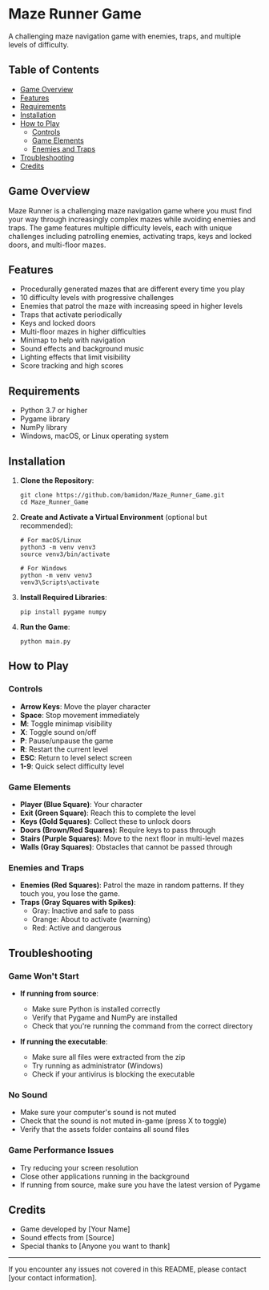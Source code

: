 # Maze Runner Game

A challenging maze navigation game with enemies, traps, and multiple levels of difficulty.

## Table of Contents
- [Game Overview](#game-overview)
- [Features](#features)
- [Requirements](#requirements)
- [Installation](#installation)
- [How to Play](#how-to-play)
  - [Controls](#controls)
  - [Game Elements](#game-elements)
  - [Enemies and Traps](#enemies-and-traps)
- [Troubleshooting](#troubleshooting)
- [Credits](#credits)

## Game Overview

Maze Runner is a challenging maze navigation game where you must find your way through increasingly complex mazes while avoiding enemies and traps. The game features multiple difficulty levels, each with unique challenges including patrolling enemies, activating traps, keys and locked doors, and multi-floor mazes.

## Features

- Procedurally generated mazes that are different every time you play
- 10 difficulty levels with progressive challenges
- Enemies that patrol the maze with increasing speed in higher levels
- Traps that activate periodically
- Keys and locked doors
- Multi-floor mazes in higher difficulties
- Minimap to help with navigation
- Sound effects and background music
- Lighting effects that limit visibility
- Score tracking and high scores

## Requirements

- Python 3.7 or higher
- Pygame library
- NumPy library
- Windows, macOS, or Linux operating system

## Installation

1. **Clone the Repository**:
   ```
   git clone https://github.com/bamidon/Maze_Runner_Game.git
   cd Maze_Runner_Game
   ```

2. **Create and Activate a Virtual Environment** (optional but recommended):
   ```
   # For macOS/Linux
   python3 -m venv venv3
   source venv3/bin/activate
   
   # For Windows
   python -m venv venv3
   venv3\Scripts\activate
   ```

3. **Install Required Libraries**:
   ```
   pip install pygame numpy
   ```

4. **Run the Game**:
   ```
   python main.py
   ```

## How to Play

### Controls

- **Arrow Keys**: Move the player character
- **Space**: Stop movement immediately
- **M**: Toggle minimap visibility
- **X**: Toggle sound on/off
- **P**: Pause/unpause the game
- **R**: Restart the current level
- **ESC**: Return to level select screen
- **1-9**: Quick select difficulty level

### Game Elements

- **Player (Blue Square)**: Your character
- **Exit (Green Square)**: Reach this to complete the level
- **Keys (Gold Squares)**: Collect these to unlock doors
- **Doors (Brown/Red Squares)**: Require keys to pass through
- **Stairs (Purple Squares)**: Move to the next floor in multi-level mazes
- **Walls (Gray Squares)**: Obstacles that cannot be passed through

### Enemies and Traps

- **Enemies (Red Squares)**: Patrol the maze in random patterns. If they touch you, you lose the game.
- **Traps (Gray Squares with Spikes)**:
  - Gray: Inactive and safe to pass
  - Orange: About to activate (warning)
  - Red: Active and dangerous

## Troubleshooting

### Game Won't Start

- **If running from source**:
  - Make sure Python is installed correctly
  - Verify that Pygame and NumPy are installed
  - Check that you're running the command from the correct directory

- **If running the executable**:
  - Make sure all files were extracted from the zip
  - Try running as administrator (Windows)
  - Check if your antivirus is blocking the executable

### No Sound

- Make sure your computer's sound is not muted
- Check that the sound is not muted in-game (press X to toggle)
- Verify that the assets folder contains all sound files

### Game Performance Issues

- Try reducing your screen resolution
- Close other applications running in the background
- If running from source, make sure you have the latest version of Pygame

## Credits

- Game developed by [Your Name]
- Sound effects from [Source]
- Special thanks to [Anyone you want to thank]

---

If you encounter any issues not covered in this README, please contact [your contact information]. 